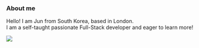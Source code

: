 ### About me
Hello! I am Jun from South Korea, based in London. </br>
I am a self-taught passionate Full-Stack developer and eager to learn more! </br>

<a href="[버튼을 눌렀을 때 이동할 링크](https://www.linkedin.com/in/jun-young-park-220bb4229/)" target="_blank"><img src="https://img.shields.io/badge/#0A66C2?style=flat&logo=로고&logoColor=#FFFFFF"/></a>





<!--
**Jun0613-spec/Jun0613-spec** is a ✨ _special_ ✨ repository because its `README.md` (this file) appears on your GitHub profile.

Here are some ideas to get you started:

- 🔭 I’m currently working on ...
- 🌱 I’m currently learning ...
- 👯 I’m looking to collaborate on ...
- 🤔 I’m looking for help with ...
- 💬 Ask me about ...
- 📫 How to reach me: ...
- 😄 Pronouns: ...
- ⚡ Fun fact: ...
-->
